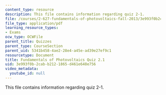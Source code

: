 ```yaml
---
content_type: resource
description: This file contains information regarding quiz 2-1.
file: /courses/2-627-fundamentals-of-photovoltaics-fall-2013/3e993f0b2cabb2121865d461e648e756_MIT2_627F13_Quiz2_1.pdf
file_type: application/pdf
learning_resource_types:
- Exams
ocw_type: OCWFile
parent_title: Quizzes
parent_type: CourseSection
parent_uid: 5341b458-4ae2-28e4-a45e-ad39e27ef9c1
resourcetype: Document
title: Fundamentals of Photovoltaics Quiz 2.1
uid: 3e993f0b-2cab-b212-1865-d461e648e756
video_metadata:
  youtube_id: null
---
```

This file contains information regarding quiz 2-1.